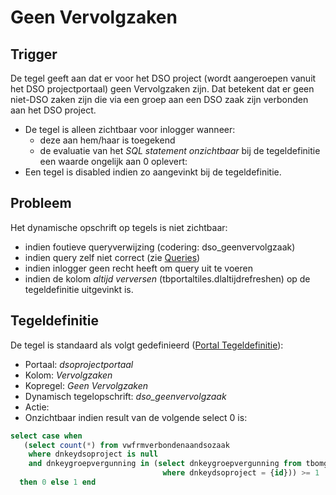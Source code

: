 # Geen Vervolgzaken

## Trigger

De tegel geeft aan dat er voor het DSO project (wordt aangeroepen vanuit het DSO projectportaal) geen Vervolgzaken zijn. Dat betekent dat er geen niet-DSO zaken zijn die via een groep aan een DSO zaak zijn verbonden aan het DSO project.

  - De tegel is alleen zichtbaar voor inlogger wanneer:
    - deze aan hem/haar is toegekend
    - de evaluatie van het *SQL statement onzichtbaar* bij de tegeldefinitie een waarde ongelijk aan 0 oplevert:
  - Een tegel is disabled indien zo aangevinkt bij de tegeldefinitie.

## Probleem

Het dynamische opschrift op tegels is niet zichtbaar:

  - indien foutieve queryverwijzing  (codering: dso_geenvervolgzaak)
  - indien query zelf niet correct (zie [Queries](/instellen_inrichten/queries.md))
  - indien inlogger geen recht heeft om query uit te voeren
  - indien de kolom *altijd verversen* (tbportaltiles.dlaltijdrefreshen) op de tegeldefinitie uitgevinkt is.

## Tegeldefinitie

De tegel is standaard als volgt gedefinieerd ([Portal Tegeldefinitie](/instellen_inrichten/portaldefinitie/portal_tegel.md)):

  -  Portaal: *dsoprojectportaal*
  -  Kolom: *Vervolgzaken*
  -  Kopregel: *Geen Vervolgzaken*
  -  Dynamisch tegelopschrift: *dso_geenvervolgzaak*
  -  Actie:
  -  Onzichtbaar indien result van de volgende select 0 is:

```sql
select case when
   (select count(*) from vwfrmverbondenaandsozaak
    where dnkeydsoproject is null
    and dnkeygroepvergunning in (select dnkeygroepvergunning from tbomgvergunning
                                  where dnkeydsoproject = {id})) >= 1
  then 0 else 1 end
```

